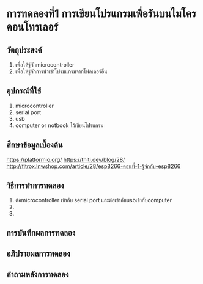 # การทดลองที่1 การเขียนโปรแกรมเพื่อรันบนไมโครคอนโทรเลอร์

## วัตถุประสงค์
1. เพื่อให้รู้จักmicrocontroller
2. เพื่อให้รู้จักการนำเข้าโปรมแกรมจากโฟลเดอร์อื่น
## อุปกรณ์ที่ใช้
1. microcontroller
2. serial port
3. usb
4. computer or notbook ไว้เขียนโปรแกรม
## ศึกษาข้อมูลเบื้องต้น
 https://platformio.org/
 https://thiti.dev/blog/28/
 http://fitrox.lnwshop.com/article/28/esp8266-ตอนที่-1-รู้จักกับ-esp8266
## วิธีการทำการทดลอง
1. ต่อmicrocontroller เข้ากับ serial port และต่อเข้ากับusbเข้ากับcomputer
2.
3.
## การบันทึกผลการทดลอง

## อภิปรายผลการทดลอง

## คำถามหลังการทดลอง
